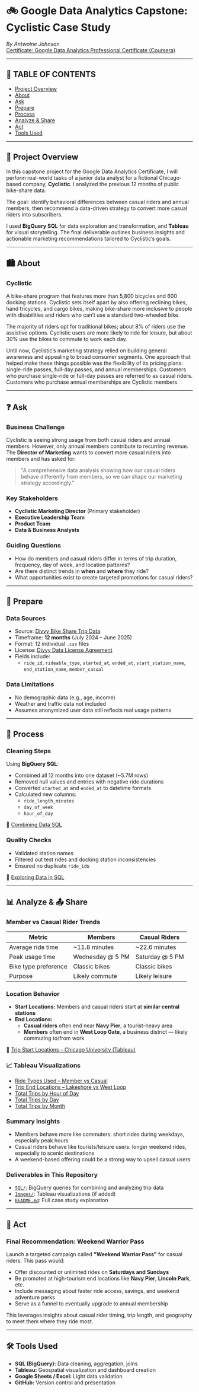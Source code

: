 # 🚲 Google Data Analytics Capstone: Cyclistic Case Study  
*By Antwoine Johnson*  
[Certificate: Google Data Analytics Professional Certificate (Coursera)](https://www.coursera.org/professional-certificates/google-data-analytics)

---

## 📌 TABLE OF CONTENTS
- [Project Overview](#project-overview)
- [About](#about)
- [Ask](#ask)
- [Prepare](#prepare)
- [Process](#process)
- [Analyze & Share](#analyze--share)
- [Act](#act)
- [Tools Used](#tools-used) 

---

## 📖 Project Overview

In this capstone project for the Google Data Analytics Certificate, I will perform real-world tasks of a junior data analyst for a fictional Chicago-based company, **Cyclistic**. I analyzed the previous 12 months of public bike-share data.

The goal: identify behavioral differences between casual riders and annual members, then recommend a data-driven strategy to convert more casual riders into subscribers.

I used **BigQuery SQL** for data exploration and transformation, and **Tableau** for visual storytelling. The final deliverable outlines business insights and actionable marketing recommendations tailored to Cyclistic’s goals.

---

## 🏙️ About

### Cyclistic

A bike-share program that features more than 5,800 bicycles and 600 docking stations. Cyclistic sets itself apart by also offering reclining bikes, hand tricycles, and cargo bikes, making bike-share more inclusive to people with disabilities and riders who can’t use a standard two-wheeled bike.

The majority of riders opt for traditional bikes; about 8% of riders use the assistive options. Cyclistic users are more likely to ride for leisure, but about 30% use the bikes to commute to work each day.

Until now, Cyclistic’s marketing strategy relied on building general awareness and appealing to broad consumer segments. One approach that helped make these things possible was the flexibility of its pricing plans: single-ride passes, full-day passes, and annual memberships. Customers who purchase single-ride or full-day passes are referred to as casual riders. Customers who purchase annual memberships are Cyclistic members.

---

## ❓ Ask

### Business Challenge

Cyclistic is seeing strong usage from both casual riders and annual members. However, only annual members contribute to recurring revenue. The **Director of Marketing** wants to convert more casual riders into members and has asked for:

> "A comprehensive data analysis showing how our casual riders behave differently from members, so we can shape our marketing strategy accordingly."

### Key Stakeholders
- **Cyclistic Marketing Director** (Primary stakeholder)  
- **Executive Leadership Team**  
- **Product Team**  
- **Data & Business Analysts**

### Guiding Questions
- How do members and casual riders differ in terms of trip duration, frequency, day of week, and location patterns?  
- Are there distinct trends in **when** and **where** they ride?  
- What opportunities exist to create targeted promotions for casual riders?

---

## 📂 Prepare

### Data Sources

- Source: [Divvy Bike Share Trip Data](https://divvy-tripdata.s3.amazonaws.com/index.html)  
- Timeframe: **12 months** (July 2024 – June 2025)  
- Format: 12 individual `.csv` files  
- License: [Divvy Data License Agreement](https://divvybikes.com/data-license-agreement)  
- Fields include:  
  - `ride_id`, `rideable_type`, `started_at`, `ended_at`, `start_station_name`, `end_station_name`, `member_casual`

### Data Limitations

- No demographic data (e.g., age, income)  
- Weather and traffic data not included  
- Assumes anonymized user data still reflects real usage patterns

---

## 🧹 Process

### Cleaning Steps

Using **BigQuery SQL**:
- Combined all 12 months into one dataset (~5.7M rows)  
- Removed null values and entries with negative ride durations  
- Converted `started_at` and `ended_at` to datetime formats  
- Calculated new columns:  
  - `ride_length_minutes`  
  - `day_of_week`  
  - `hour_of_day`  

🔗 [Combining Data SQL](https://github.com/twonthedon/Google-Data-Analytics-Capstone-Cyclistic-Case-Study-/blob/f2cea5510054f2ef80783a7a7d8bfc3e458d237b/1.%20Combining%20Data)

### Quality Checks

- Validated station names  
- Filtered out test rides and docking station inconsistencies  
- Ensured no duplicate `ride_id`s  

🔗 [Exploring Data in SQL](https://github.com/twonthedon/Google-Data-Analytics-Capstone-Cyclistic-Case-Study-/blob/cb19b5fdec44c927bdacf3a8370594b09e733582/2.%20%20Exploring%20Data%20in%20SQL)

---

## 📊 Analyze & 📤 Share

### Member vs Casual Rider Trends

| Metric                | Members              | Casual Riders          |
|----------------------|----------------------|------------------------|
| Average ride time     | ~11.8 minutes         | ~22.6 minutes           |
| Peak usage time       | Wednesday @ 5 PM      | Saturday @ 5 PM         |
| Bike type preference  | Classic bikes         | Classic bikes           |
| Purpose               | Likely commute        | Likely leisure          |

### Location Behavior

- **Start Locations:** Members and casual riders start at **similar central stations**  
- **End Locations:**  
  - **Casual riders** often end near **Navy Pier**, a tourist-heavy area  
  - **Members** often end in **West Loop Gate**, a business district — likely commuting to/from work  

📍 [Trip Start Locations – Chicago University (Tableau)](https://public.tableau.com/views/TotalTripsfromStartStations/Sheet1?:language=en-US&:sid=&:redirect=auth&:display_count=n&:origin=viz_share_link)

### 📈 Tableau Visualizations

- [Ride Types Used – Member vs Casual](https://public.tableau.com/views/TotalRideTypesUsed/Sheet1?:language=en-US&:sid=&:redirect=auth&:display_count=n&:origin=viz_share_link)  
- [Trip End Locations – Lakeshore vs West Loop](https://public.tableau.com/views/TotalTripstoEndStations/Sheet1?:language=en-US&:sid=&:redirect=auth&:display_count=n&:origin=viz_share_link)  
- [Total Trips by Hour of Day](https://public.tableau.com/views/HourofDayTotals/Sheet1?:language=en-US&:sid=&:redirect=auth&:display_count=n&:origin=viz_share_link)  
- [Total Trips by Day](https://public.tableau.com/views/TotalTripsbyDay/Sheet1?:language=en-US&:sid=&:redirect=auth&:display_count=n&:origin=viz_share_link)  
- [Total Trips by Month](https://public.tableau.com/views/PerMonthtotals/Sheet1?:language=en-US&:sid=&:redirect=auth&:display_count=n&:origin=viz_share_link)  

### Summary Insights

- Members behave more like commuters: short rides during weekdays, especially peak hours  
- Casual riders behave like tourists/leisure users: longer weekend rides, especially to scenic destinations  
- A weekend-based offering could be a strong way to upsell casual users  

### Deliverables in This Repository

- [`SQL/`](./SQL): BigQuery queries for combining and analyzing trip data  
- [`Images/`](./Images): Tableau visualizations (if added)  
- [`README.md`](./README.md): Full case study explanation  

---

## 🚀 Act

### Final Recommendation: Weekend Warrior Pass

Launch a targeted campaign called **"Weekend Warrior Pass"** for casual riders. This pass would:

- Offer discounted or unlimited rides on **Saturdays and Sundays**  
- Be promoted at high-tourism end locations like **Navy Pier**, **Lincoln Park**, etc.  
- Include messaging about faster ride access, savings, and weekend adventure perks  
- Serve as a funnel to eventually upgrade to annual membership  

This leverages insights about casual rider timing, trip length, and geography to meet them where they ride most.

---

## 🛠️ Tools Used

- **SQL (BigQuery):** Data cleaning, aggregation, joins  
- **Tableau:** Geospatial visualization and dashboard creation  
- **Google Sheets / Excel:** Light data validation  
- **GitHub:** Version control and presentation  
